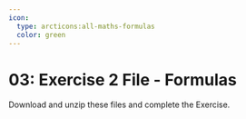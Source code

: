 ```yaml
---
icon:
  type: arcticons:all-maths-formulas
  color: green
---
```

# 03: Exercise 2 File - Formulas

Download and unzip these files and complete the Exercise.
